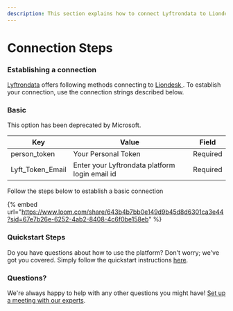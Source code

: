 ```yaml
---
description: This section explains how to connect Lyftrondata to Liondesk .
---
```


# Connection Steps

### Establishing a connection

[Lyftrondata](https://www.lyftrondata.com) offers following methods connecting to [Liondesk](https://www.lyftrondata.com/integration/sales-analytics/Lion-desk/)[ ](None/). To establish your connection, use the connection strings described below.

### Basic

This option has been deprecated by Microsoft.

| Key                | Value                                          | Field    |
| ------------------ | ---------------------------------------------- | -------- |
| person\_token      | Your Personal Token                            | Required |
| Lyft\_Token\_Email | Enter your Lyftrondata platform login email id | Required |

Follow the steps below to establish a basic connection

{% embed url="https://www.loom.com/share/643b4b7bb0e149d9b45d8d6301ca3e44?sid=67e7b26e-6252-4ab2-8408-4c6f0be158eb" %}

### Quickstart Steps

Do you have questions about how to use the platform? Don't worry; we've got you covered. Simply follow the quickstart instructions [here](./).

### Questions? <a href="#questions" id="questions"></a>

We're always happy to help with any other questions you might have! [Set up a meeting with our experts](https://www.lyftrondata.com/book-a-meeting/).
